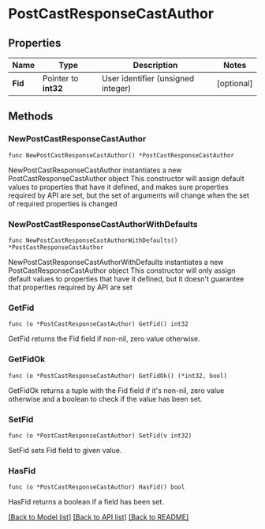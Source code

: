 # PostCastResponseCastAuthor

## Properties

Name | Type | Description | Notes
------------ | ------------- | ------------- | -------------
**Fid** | Pointer to **int32** | User identifier (unsigned integer) | [optional] 

## Methods

### NewPostCastResponseCastAuthor

`func NewPostCastResponseCastAuthor() *PostCastResponseCastAuthor`

NewPostCastResponseCastAuthor instantiates a new PostCastResponseCastAuthor object
This constructor will assign default values to properties that have it defined,
and makes sure properties required by API are set, but the set of arguments
will change when the set of required properties is changed

### NewPostCastResponseCastAuthorWithDefaults

`func NewPostCastResponseCastAuthorWithDefaults() *PostCastResponseCastAuthor`

NewPostCastResponseCastAuthorWithDefaults instantiates a new PostCastResponseCastAuthor object
This constructor will only assign default values to properties that have it defined,
but it doesn't guarantee that properties required by API are set

### GetFid

`func (o *PostCastResponseCastAuthor) GetFid() int32`

GetFid returns the Fid field if non-nil, zero value otherwise.

### GetFidOk

`func (o *PostCastResponseCastAuthor) GetFidOk() (*int32, bool)`

GetFidOk returns a tuple with the Fid field if it's non-nil, zero value otherwise
and a boolean to check if the value has been set.

### SetFid

`func (o *PostCastResponseCastAuthor) SetFid(v int32)`

SetFid sets Fid field to given value.

### HasFid

`func (o *PostCastResponseCastAuthor) HasFid() bool`

HasFid returns a boolean if a field has been set.


[[Back to Model list]](../README.md#documentation-for-models) [[Back to API list]](../README.md#documentation-for-api-endpoints) [[Back to README]](../README.md)



